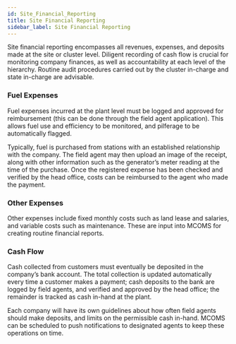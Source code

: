 ```yaml
---
id: Site_Financial_Reporting
title: Site Financial Reporting
sidebar_label: Site Financial Reporting
---
```


Site financial reporting encompasses all revenues, expenses, and deposits made at the site or cluster level. Diligent recording of cash flow is crucial for monitoring company finances, as well as accountability at each level of the hierarchy. Routine audit procedures carried out by the cluster in-charge and state in-charge are advisable.

### Fuel Expenses
Fuel expenses incurred at the plant level must be logged and approved for reimbursement (this can be done through the field agent application). This allows fuel use and efficiency to be monitored, and pilferage to be automatically flagged.

Typically, fuel is purchased from stations with an established relationship with the company. The field agent may then upload an image of the receipt, along with other information such as the generator’s meter reading at the time of the purchase. Once the registered expense has been checked and verified by the head office, costs can be reimbursed to the agent who made the payment.

### Other Expenses
Other expenses include fixed monthly costs such as land lease and salaries, and variable costs such as maintenance. These are input into MCOMS for creating routine financial reports.

### Cash Flow
Cash collected from customers must eventually be deposited in the company’s bank account. The total collection is updated automatically every time a customer makes a payment; cash deposits to the bank are logged by field agents, and verified and approved by the head office; the remainder is tracked as cash in-hand at the plant.

Each company will have its own guidelines about how often field agents should make deposits, and limits on the permissible cash in-hand. MCOMS can be scheduled to push notifications to designated agents to keep these operations on time.